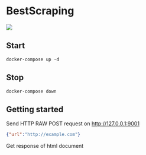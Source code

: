 # BestScraping

![](https://img.shields.io/docker/pulls/redbitterredish/getsite)

## Start

```docker-compose up -d```
## Stop
```docker-compose down```

## Getting started

Send HTTP RAW POST request on http://127.0.0.1:9001
```json
{"url":"http://example.com"}
```
Get response of html document
